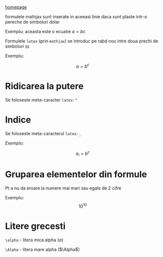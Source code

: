 [homepage](index.md)

formulele mathjax sunt inserate in aceeasi linie daca sunt plaste intr-o pereche de simboluri dolar

Exemplu: aceasta este o ecuatie $a=bc$

Formulele `latex` (prin `mathjax`) se introduc pe rabd nou intre doua prechi de simboluri `$$`

Exemplu:

$$a=b^c$$

# Ridicarea la putere

Se foloseste meta-caracter `latex`: `^`

# Indice

Se foloseste meta-caracterul `latex`: `_`

*Exemplu:*

$$a_i=b^c$$

# Gruparea elementelor din formule 

Pt a nu da eroare la numere mai mari sau egale de 2 cifre

Exemplu: $$ 10^{10} $$

# Litere grecesti

`\alpha` - litera mica alpha ($\alpha$)

`\Alpha` - litera mare alpha ($\Alpha$)

